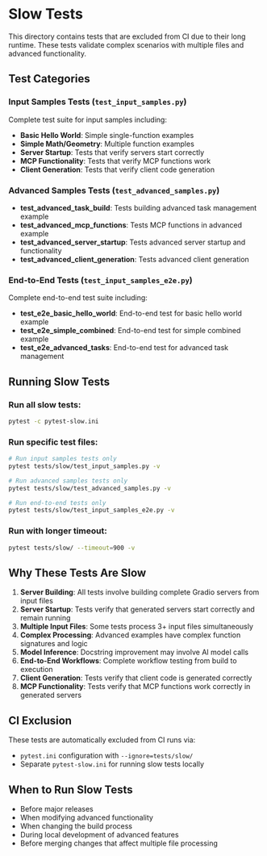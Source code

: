 # Slow Tests

This directory contains tests that are excluded from CI due to their long runtime. These tests validate complex scenarios with multiple files and advanced functionality.

## Test Categories

### Input Samples Tests (`test_input_samples.py`)
Complete test suite for input samples including:
- **Basic Hello World**: Simple single-function examples
- **Simple Math/Geometry**: Multiple function examples
- **Server Startup**: Tests that verify servers start correctly
- **MCP Functionality**: Tests that verify MCP functions work
- **Client Generation**: Tests that verify client code generation

### Advanced Samples Tests (`test_advanced_samples.py`)
- **test_advanced_task_build**: Tests building advanced task management example
- **test_advanced_mcp_functions**: Tests MCP functions in advanced example
- **test_advanced_server_startup**: Tests advanced server startup and functionality
- **test_advanced_client_generation**: Tests advanced client generation

### End-to-End Tests (`test_input_samples_e2e.py`)
Complete end-to-end test suite including:
- **test_e2e_basic_hello_world**: End-to-end test for basic hello world example
- **test_e2e_simple_combined**: End-to-end test for simple combined example
- **test_e2e_advanced_tasks**: End-to-end test for advanced task management

## Running Slow Tests

### Run all slow tests:
```bash
pytest -c pytest-slow.ini
```

### Run specific test files:
```bash
# Run input samples tests only
pytest tests/slow/test_input_samples.py -v

# Run advanced samples tests only
pytest tests/slow/test_advanced_samples.py -v

# Run end-to-end tests only
pytest tests/slow/test_input_samples_e2e.py -v
```

### Run with longer timeout:
```bash
pytest tests/slow/ --timeout=900 -v
```

## Why These Tests Are Slow

1. **Server Building**: All tests involve building complete Gradio servers from input files
2. **Server Startup**: Tests verify that generated servers start correctly and remain running
3. **Multiple Input Files**: Some tests process 3+ input files simultaneously
4. **Complex Processing**: Advanced examples have complex function signatures and logic
5. **Model Inference**: Docstring improvement may involve AI model calls
6. **End-to-End Workflows**: Complete workflow testing from build to execution
7. **Client Generation**: Tests verify that client code is generated correctly
8. **MCP Functionality**: Tests verify that MCP functions work correctly in generated servers

## CI Exclusion

These tests are automatically excluded from CI runs via:
- `pytest.ini` configuration with `--ignore=tests/slow/`
- Separate `pytest-slow.ini` for running slow tests locally

## When to Run Slow Tests

- Before major releases
- When modifying advanced functionality
- When changing the build process
- During local development of advanced features
- Before merging changes that affect multiple file processing
